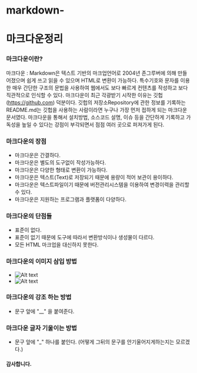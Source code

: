 # markdown-

# 마크다운정리


### 마크다운이란?

마크다운 : Markdown은 텍스트 기반의 마크업언어로 2004년 존그루버에 의해 만들어졌으며 쉽게 쓰고 읽을 수 있으며 HTML로 변환이 가능하다. 특수기호와 문자를 이용한 매우 간단한 구조의 문법을 사용하여 웹에서도 보다 빠르게 컨텐츠를 작성하고 보다 직관적으로 인식할 수 있다. 마크다운이 최근 각광받기 시작한 이유는 깃헙(https://github.com) 덕분이다. 깃헙의 저장소Repository에 관한 정보를 기록하는 README.md는 깃헙을 사용하는 사람이라면 누구나 가장 먼저 접하게 되는 마크다운 문서였다. 마크다운을 통해서 설치방법, 소스코드 설명, 이슈 등을 간단하게 기록하고 가독성을 높일 수 있다는 강점이 부각되면서 점점 여러 곳으로 퍼져가게 된다.

### 마크다운의 장점 

- 마크다운은 간결하다.
- 마크다운은 별도의 도구없이 작성가능하다.
- 마크다운은 다양한 형태로 변환이 가능하다.
- 마크다운은 텍스트(Text)로 저장되기 때문에 용량이 적어 보관이 용이하다.
- 마크다운은 텍스트파일이기 때문에 버전관리시스템을 이용하여 변경이력을 관리할 수 있다.
- 마크다운은 지원하는 프로그램과 플랫폼이 다양하다.
 
 ### 마크다운의 단점들
 
- 표준이 없다.
- 표준이 없기 때문에 도구에 따라서 변환방식이나 생성물이 다르다.
- 모든 HTML 마크업을 대신하지 못한다.

### 마크다운의 이미지 삼입 방법

- ![Alt text](/path/to/img.jpg)
- ![Alt text](/path/to/img.jpg "Optional title")

### 마크다운의 강조 하는 방법
- 문구 앞에 "__" 을 붙여준다.

### 마크다운 글자 기울이는 방법
- 문구 앞에 "_" 하나를 붙인다. (어떻게 그뒤의 문구를 안기울어지게하는지는 모르겠다.)

#### 감사합니다. 
